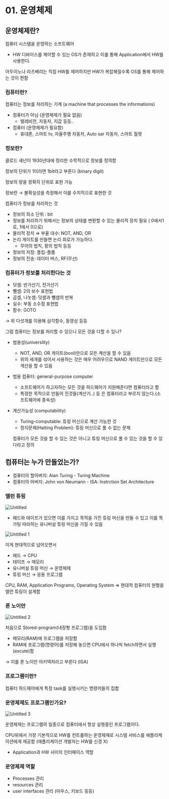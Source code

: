 # 01. 운영체제

## 운영체제란?

컴퓨터 시스템을 운영하는 소프트웨어

- HW 디바이스를 제어할 수 있는 OS가 존재하고 이를 통해 Application에서 HW를 사용한다.

아두이노나 라즈베리는 직접 HW를 제어하지만 HW가 복잡해질수록 OS를 통해 제어하는 것이 편함

### 컴퓨터란?

컴퓨터는 정보를 처리하는 기계 (a machine that processes the informations)

- 컴퓨터가 아님 (운영체제가 필요 없음)
    - 텔레비전, 자동차, 지갑 등등..
- 컴퓨터 (운영체제가 필요함)
    - 휴대폰, 스마트 tv, 자율주행 자동차, Auto sar 자동차, 스마트 월렛

### 정보란?

클로드 섀넌이 1930년대에 정리한 수학적으로 정보를 정의함

정보의 단위가 1이라면 1bit라고 부른다 (binary digit)

정보의 량을 정확히 단위로 표현 가능

정보란 → 불확실성을 측정해서 이를 수치적으로 표현한 것

컴퓨터가 정보를 처리하는 것

- 정보의 최소 단위 : bit
- 정보를 처리하기 위해서는 정보의 상태를 변환할 수 있는 물리적 장치 필요 ( 0에서1로, 1에서 0으로)
- 물리적 장치 ⇒ 부울 대수: NOT, AND, OR
- 논리 게이트를 만들면 논리 회로가 가능하다.
    - 무어의 법칙, 황의 법칙 등등
- 정보의 저장: 플립-플롭
- 정보의 전송: 데이터 버스, RF(무선)

### 컴퓨터가 정보를 처리한다는 것

- 덧셈: 반가산기, 전가산기
- 뺄셈: 2의 보수 표현법
- 곱셈, 나눗셈: 덧셈과 뺄셈의 반복
- 실수: 부동 소수점 표현법
- 함수: GOTO

→ 위 다섯개를 이용해 삼각함수, 동영상 등등

그럼 컴퓨터는 정보를 처리할 수 있으니 모든 것을 다할 수 있나?

- 범용성(universlity)
    - NOT, AND, OR 게이트(bool)만으로 모든 계산을 할 수 있음
    - 위의 세개를 섞어서 사용하는 것은 매우 어려우므로 NAND 게이트만으로 모든 계산을 할 수 있음
- 범용 컴퓨터: general-purpose computer
    - 소프트웨어가 하고자하는 모든 것을 하드웨어가 지원해준다면 컴퓨터라고 함
    - 특정한 목적으로 만들어 진것들(계산기..) 등 은 컴퓨터라고 부르지 않는다.(소프트웨어에 종속성)
- 계산가능성 (computability)
    - Turing-computable: 튜링 머신으로 계산 가능한 것
    - 정지문제(Halting Problem): 튜링 머신으로 풀 수 없는 문제
    
    컴퓨터가 모든 것을 할 수 있는 것은 아니고 튜링 머신으로 풀 수 있는 것을 할 수 있다라고 정의
    

## 컴퓨터는 누가 만들었는가?

- 컴퓨터의 할아버지: Alan Turing - Turing Machine
- 컴퓨터의 아버지: John von Neumann - ISA: Instrction Set Architecture

### 앨런 튜링

![Untitled](https://user-images.githubusercontent.com/37995685/217672969-8204704b-7f81-446b-971e-9a5a1a53c1da.png)


- 헤드와 테이프가 있으면 이를 가지고 목적을 가진 튜링 머신을 만들 수 있고 이를 똑가팅 따라하는 유니버설 튜링 머신을 가질 수 있음

![Untitled 1](https://user-images.githubusercontent.com/37995685/217672987-befa1977-6c03-4200-a789-fbfffe1f321d.png)


이게 현대적으로 넘어오면서 

- 헤드 → CPU
- 테이프 → 메모리
- 유니버설 튜링 머신 → 운영체제
- 튜링 머신 → 응용 프로그램

CPU, RAM, Application Programs, Operating System ⇒ 현대적 컴퓨터의 원형을 앨런 튜링이 설계함

### 폰 노이만

![Untitled 2](https://user-images.githubusercontent.com/37995685/217673036-01ce141a-4066-4a89-b633-ab07e81ec77f.png)

처음으로 Stored-program(내장형 프로그램)을 도입함

- 메모리(RAM)에 프로그램을 저장함
- RAM에 프로그램(명령어)를 저장해 놓으면 CPU에서 하나씩 fetch하면서 실행(excute)함

→ 이를 폰 노이만 아키텍처라고 부른다 (ISA)

### 프로그램이란?

컴퓨터 하드웨어에게 특정 task를 실행시키는 명령어들의 집합

### 운영체제도 프로그램인가요?

![Untitled 3](https://user-images.githubusercontent.com/37995685/217673051-6158d180-ebce-4bb7-8693-9c246a496a7c.png)

운영체제는 프로그램의 일종으로 컴퓨터에서 항상 실행중인 프로그램이다.

CPU위에서 가장 기본적으로 HW를 컨트롤하는 운영체제로 시스템 서비스를 애플리케이션에게 제공함 (애플리케이션 개발자는 HW를 신경 X)

- Application과 HW 사이의 인터페이스 역할

### 운영체제 역할

- Processes 관리
- resources 관리
- user interfaces 관리 (마우스, 키보드 등등)
